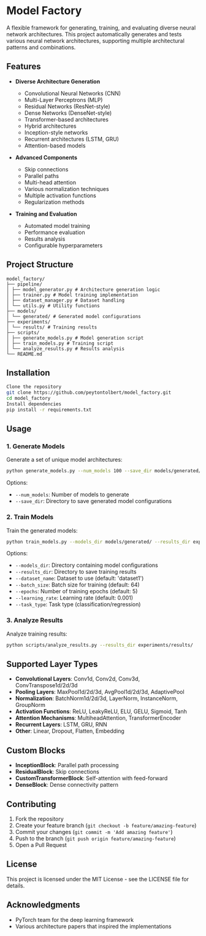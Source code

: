 # Model Factory

A flexible framework for generating, training, and evaluating diverse neural network architectures. This project automatically generates and tests various neural network architectures, supporting multiple architectural patterns and combinations.

## Features

- **Diverse Architecture Generation**
  - Convolutional Neural Networks (CNN)
  - Multi-Layer Perceptrons (MLP)
  - Residual Networks (ResNet-style)
  - Dense Networks (DenseNet-style)
  - Transformer-based architectures
  - Hybrid architectures
  - Inception-style networks
  - Recurrent architectures (LSTM, GRU)
  - Attention-based models

- **Advanced Components**
  - Skip connections
  - Parallel paths
  - Multi-head attention
  - Various normalization techniques
  - Multiple activation functions
  - Regularization methods

- **Training and Evaluation**
  - Automated model training
  - Performance evaluation
  - Results analysis
  - Configurable hyperparameters

## Project Structure
```
model_factory/
├── pipeline/
│ ├── model_generator.py # Architecture generation logic
│ ├── trainer.py # Model training implementation
│ ├── dataset_manager.py # Dataset handling
│ └── utils.py # Utility functions
├── models/
│ └── generated/ # Generated model configurations
├── experiments/
│ └── results/ # Training results
├── scripts/
│ ├── generate_models.py # Model generation script
│ ├── train_models.py # Training script
│ └── analyze_results.py # Results analysis
└── README.md
```


## Installation
```bash
Clone the repository
git clone https://github.com/peytontolbert/model_factory.git
cd model_factory
Install dependencies
pip install -r requirements.txt
```


## Usage

### 1. Generate Models

Generate a set of unique model architectures:
```bash
python generate_models.py --num_models 100 --save_dir models/generated/
```

Options:
- `--num_models`: Number of models to generate
- `--save_dir`: Directory to save generated model configurations

### 2. Train Models

Train the generated models:
```bash
python train_models.py --models_dir models/generated/ --results_dir experiments/results/
```


Options:
- `--models_dir`: Directory containing model configurations
- `--results_dir`: Directory to save training results
- `--dataset_name`: Dataset to use (default: 'dataset1')
- `--batch_size`: Batch size for training (default: 64)
- `--epochs`: Number of training epochs (default: 5)
- `--learning_rate`: Learning rate (default: 0.001)
- `--task_type`: Task type (classification/regression)

### 3. Analyze Results

Analyze training results:
```bash
python scripts/analyze_results.py --results_dir experiments/results/
```


## Supported Layer Types

- **Convolutional Layers**: Conv1d, Conv2d, Conv3d, ConvTranspose1d/2d/3d
- **Pooling Layers**: MaxPool1d/2d/3d, AvgPool1d/2d/3d, AdaptivePool
- **Normalization**: BatchNorm1d/2d/3d, LayerNorm, InstanceNorm, GroupNorm
- **Activation Functions**: ReLU, LeakyReLU, ELU, GELU, Sigmoid, Tanh
- **Attention Mechanisms**: MultiheadAttention, TransformerEncoder
- **Recurrent Layers**: LSTM, GRU, RNN
- **Other**: Linear, Dropout, Flatten, Embedding

## Custom Blocks

- **InceptionBlock**: Parallel path processing
- **ResidualBlock**: Skip connections
- **CustomTransformerBlock**: Self-attention with feed-forward
- **DenseBlock**: Dense connectivity pattern

## Contributing

1. Fork the repository
2. Create your feature branch (`git checkout -b feature/amazing-feature`)
3. Commit your changes (`git commit -m 'Add amazing feature'`)
4. Push to the branch (`git push origin feature/amazing-feature`)
5. Open a Pull Request

## License

This project is licensed under the MIT License - see the LICENSE file for details.

## Acknowledgments

- PyTorch team for the deep learning framework
- Various architecture papers that inspired the implementations